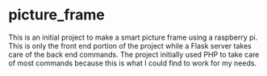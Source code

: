 # picture_frame
This is an initial project to make a smart picture frame using a raspberry pi.  This is only the front end portion of the project while a Flask server takes care of the back end commands.  The project initially used PHP to take care of most commands because this is what I could find to work for my needs.

